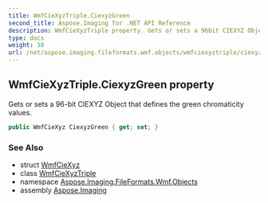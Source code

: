 ```yaml
---
title: WmfCieXyzTriple.CiexyzGreen
second_title: Aspose.Imaging for .NET API Reference
description: WmfCieXyzTriple property. Gets or sets a 96bit CIEXYZ Object that defines the green chromaticity values
type: docs
weight: 30
url: /net/aspose.imaging.fileformats.wmf.objects/wmfciexyztriple/ciexyzgreen/
---
```

## WmfCieXyzTriple.CiexyzGreen property

Gets or sets a 96-bit CIEXYZ Object that defines the green chromaticity values.

```csharp
public WmfCieXyz CiexyzGreen { get; set; }
```

### See Also

* struct [WmfCieXyz](../../wmfciexyz/)
* class [WmfCieXyzTriple](../)
* namespace [Aspose.Imaging.FileFormats.Wmf.Objects](../../wmfciexyztriple/)
* assembly [Aspose.Imaging](../../../)


